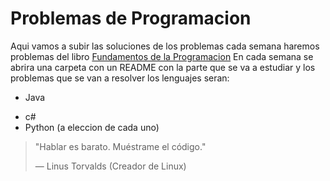 # Problemas de Programacion 
 Aqui vamos a subir las soluciones de los problemas
 cada semana haremos problemas del libro [Fundamentos de la Programacion](https://drive.google.com/file/d/1FDQO81iObPDcJTRtXZZQ01e22Sqw5j8K/view?usp=sharing)
 En cada semana se abrira una carpeta con un README con la parte que se va a estudiar y los problemas que 
 se van a resolver 
 los lenguajes seran:
 + Java
 - c#
 - Python
 (a eleccion de cada uno)
 > "Hablar es barato. Muéstrame el código."
>
> — Linus Torvalds (Creador de Linux)
